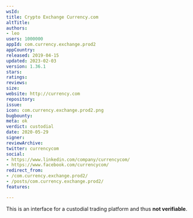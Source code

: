 ```yaml
---
wsId: 
title: Crypto Exchange Currency.com
altTitle: 
authors:
- leo
users: 1000000
appId: com.currency.exchange.prod2
appCountry: 
released: 2019-04-15
updated: 2023-02-03
version: 1.36.1
stars: 
ratings: 
reviews: 
size: 
website: http://currency.com
repository: 
issue: 
icon: com.currency.exchange.prod2.png
bugbounty: 
meta: ok
verdict: custodial
date: 2020-05-29
signer: 
reviewArchive: 
twitter: currencycom
social:
- https://www.linkedin.com/company/currencycom/
- https://www.facebook.com/currencycom/
redirect_from:
- /com.currency.exchange.prod2/
- /posts/com.currency.exchange.prod2/
features: 

---
```


This is an interface for a custodial trading platform and thus **not
verifiable**.
